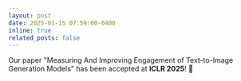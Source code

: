 ```yaml
---
layout: post
date: 2025-01-15 07:59:00-0400
inline: true
related_posts: false
---
```


Our paper "Measuring And Improving Engagement of Text-to-Image Generation Models" has been accepted at **ICLR 2025**! 🎉